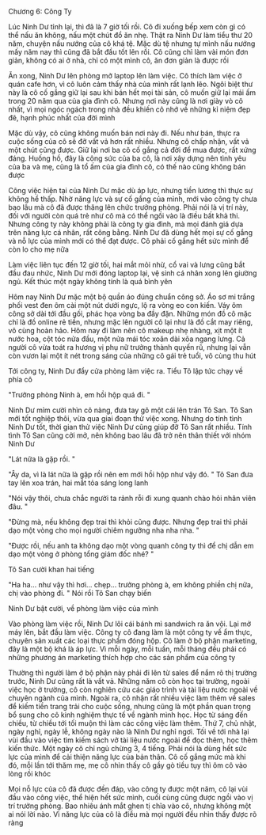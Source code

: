 




Chương 6: Công Ty


Lúc Ninh Dư tỉnh lại, thì đã là 7 giờ tối rồi. Cô đi xuống bếp xem còn gì có thể nấu ăn không, nấu một chút đồ ăn nhẹ. Thật ra Ninh Dư làm tiểu thư 20 năm, chuyện nấu nướng của cô khá tệ. Mặc dù tệ nhưng tự mình nấu nướng mấy năm nay thì cũng đã bắt đầu tốt lên rồi. Cô cũng chỉ làm vài món đơn giản, không có ai ở nhà, chỉ có một mình cô, ăn đơn giản là được rồi

Ăn xong, Ninh Dư lên phòng mở laptop lên làm việc. Cô thích làm việc ở quán cafe hơn, vì cô luôn cảm thấy nhà của mình rất lạnh lẽo. Ngôi biệt thư này là cô cố gắng giữ lại sau khi bán hết mọi tài sản, cô muốn giữ lại mái ấm trong 20 năm qua của gia đình cô. Nhưng nơi này cũng là nơi giày vò cô nhất, vì mọi ngóc ngách trong nhà đều khiến cô nhớ về những kỉ niệm đẹp đẽ, hạnh phúc nhất của đời mình

Mặc dù vậy, cô cũng không muốn bán nơi này đi. Nếu như bán, thực ra cuộc sống của cô sẽ đỡ vất vả hơn rất nhiều. Nhưng cô chấp nhận, vất vả một chút cũng được. Giữ lại nơi ba cô cố gắng cả đời để mua được, rất xứng đáng. Huống hồ, đây là công sức của ba cô, là nơi xây dựng nên tình yêu của ba và mẹ, cũng là tổ ấm của gia đình cô, có thế nào cũng không bán được

Công việc hiện tại của Ninh Dư mặc dù áp lực, nhưng tiền lương thì thực sự không hề thấp. Nhờ năng lực và sự cố gắng của mình, mới vào công ty chưa bao lâu mà cô đã được thăng lên chức trưởng phòng. Phải nói là vị trí này, đối với người còn quá trẻ như cô mà có thể ngồi vào là điều bất khả thi. Nhưng công ty này không phải là công ty gia đình, mà mọi đánh giá dựa trên năng lực cá nhân, rất công bằng. Ninh Dư đã dùng hết mọi sự cố gắng và nỗ lực của mình mới có thể đạt được. Cô phải cố gắng hết sức mình để còn lo cho mẹ nữa

Làm việc liên tục đến 12 giờ tối, hai mắt mỏi nhừ, cổ vai và lưng cũng bắt đầu đau nhức, Ninh Dư mới đóng laptop lại, vệ sinh cá nhân xong lên giường ngủ. Kết thúc một ngày không tính là quá bình yên


Hôm nay Ninh Dư mặc một bộ quần áo đúng chuẩn công sở. Áo sơ mi trắng phối vest đen ôm cài một nút dưới ngực, lộ ra vòng eo con kiến. Váy ôm công sở dài tới đầu gối, phác họa vòng ba đầy đặn. Những món đồ cô mặc chỉ là đồ online rẻ tiền, nhưng mặc lên người cô lại như là đồ cắt may riêng, vô cùng hoàn hảo. Hôm nay đi làm nên cô makeup nhẹ nhàng, xịt một ít nước hoa, cột tóc nửa đầu, một nửa mái tóc xoăn dài xõa ngang lưng. Cả người cô vừa toát ra hương vị phụ nữ trưởng thành quyến rũ, nhưng lại vẫn còn vươn lại một ít nét trong sáng của những cô gái trẻ tuổi, vô cùng thu hút

Tới công ty, Ninh Dư đẩy cửa phòng làm việc ra. Tiểu Tô lập tức chạy về phía cô

"Trưởng phòng Ninh à, em hồi hộp quá đi. "

Ninh Dư mỉm cười nhìn cô nàng, đưa tay gõ một cái lên trán Tô San. Tô San mới tốt nghiệp thôi, vừa qua giai đoạn thử việc xong. Nhưng do tính tình Ninh Dư tốt, thời gian thử việc Ninh Dư cũng giúp đỡ Tô San rất nhiều. Tính tình Tô San cũng cởi mở, nên không bao lâu đã trở nên thân thiết với nhóm Ninh Dư

"Lát nữa là gặp rồi. "



"Ây da, vì là lát nữa là gặp rồi nên em mới hồi hộp như vậy đó. " Tô San đưa tay lên xoa trán, hai mắt tỏa sáng long lanh

"Nói vậy thôi, chưa chắc người ta rảnh rỗi đi xung quanh chào hỏi nhân viên đâu. "

"Đừng mà, nếu không đẹp trai thì khỏi cũng được. Nhưng đẹp trai thì phải dạo một vòng cho mọi người chiêm ngưỡng nha nha nha. "

"Được rồi, nếu anh ta không dạo một vòng quanh công ty thì để chị dẫn em dạo một vòng ở phòng tổng giám đốc nhé? "

Tô San cười khan hai tiếng

"Ha ha... như vậy thì hơi... chẹp... trưởng phòng à, em không phiền chị nữa, chị vào phòng đi. " Nói rồi Tô San chạy biến

Ninh Dư bật cười, về phòng làm việc của mình

Vào phòng làm việc rồi, Ninh Dư lôi cái bánh mì sandwich ra ăn vội. Lại mở máy lên, bắt đầu làm việc. Công ty cô đang làm là một công ty về ẩm thực, chuyên sản xuất các loại thực phẩm đóng hộp. Cô làm ở bộ phận marketing, đây là một bộ khá là áp lực. Vì mỗi ngày, mỗi tuần, mỗi tháng đều phải có những phương án marketing thích hợp cho các sản phẩm của công ty

Thường thì người làm ở bộ phận này phải đi lên từ sales để nắm rõ thị trường trước, Ninh Dư cũng rất là vất vả. Những năm cô còn học tại trường, ngoài việc học ở trường, cô còn nghiên cứu các giáo trình và tài liệu nước ngoài về chuyên ngành của mình. Ngoài ra, cô nhận rất nhiều việc làm thêm về sales để kiếm tiền trang trải cho cuộc sống, nhưng cũng là một phần quan trọng bổ sung cho cô kinh nghiệm thực tế về ngành mình học. Học từ sáng đến chiều, từ chiều tới tối muộn thì làm các công việc làm thêm. Thứ 7, chủ nhật, ngày nghỉ, ngày lễ, không ngày nào là Ninh Dư nghỉ ngơi. Tối về tới nhà lại vùi đầu vào việc tìm kiếm sách vở tài liệu nước ngoài để đọc thêm, học thêm kiến thức. Một ngày cô chỉ ngủ chừng 3, 4 tiếng. Phải nói là dùng hết sức lực của mình để cải thiện năng lực của bản thân. Cô cố gắng mức mà khi đó, mỗi lần tới thăm mẹ, mẹ cô nhìn thấy cô gầy gò tiều tụy thì ôm cô vào lòng rồi khóc

Mọi nỗ lực của cô đã được đền đáp, vào công ty được một năm, cô lại vùi đầu vào công việc, thể hiện hết sức mình, cuối cùng cũng được ngồi vào vị trí trưởng phòng. Bao nhiêu ánh mắt ghen tị chĩa vào cô, nhưng không một ai nói lời nào. Vì năng lực của cô là điều mà mọi người đều nhìn thấy được rõ ràng




